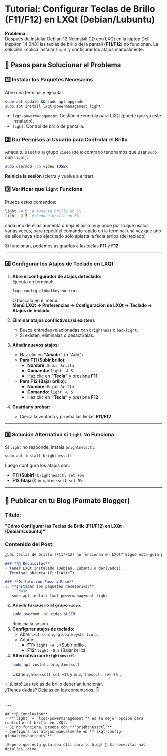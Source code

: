# **Tutorial: Configurar Teclas de Brillo (F11/F12) en LXQt (Debian/Lubuntu)**

**Problema:**  
Después de instalar Debian 12 Netinstall CD con LXQt en la laptop Dell Inspiron 14 3481 las teclas de brillo de la pantall (**F11/F12**) no funcionan. La solución implica instalar `light` y configurar los atajos manualmente.

## 📌 Pasos para Solucionar el Problema

### **1️⃣ Instalar los Paquetes Necesarios**
Abre una terminal y ejecuta:

```bash
sudo apt update && sudo apt upgrade
sudo apt install lxqt-powermanagement light
```

- `lxqt-powermanagement`: Gestión de energía para LXQt (puede que ya esté instalado).
- `light`: Control de brillo de pantalla.

### **2️⃣ Dar Permisos al Usuario para Controlar el Brillo**
Añade tu usuario al grupo `video` (de lo contrario tendríamos que usar `sudo` con `light`):

```bash
sudo usermod -aG video $USER
```
**Reinicia la sesión** (cierra y vuelve a entrar).

### **3️⃣ Verificar que `light` Funciona**
Prueba estos comandos:
```bash
light -A 5  # Aumenta brillo en 5%
light -U 5  # Reduce brillo en 5%
```

cada uno de ellos aumenta o baja el brillo muy poco por lo que usalos varias veces, para repetir el comando rapido en la terminal una vez que uno de ellos haya sido ejecutado sólo aplasta la fecla arriba (del teclado)

Si funcionan, podemos asignarlos a las teclas **F11** y **F12**.

---

### **4️⃣ Configurar los Atajos de Teclado en LXQt**
1. **Abre el configurador de atajos de teclado:**  
   Ejecuta en terminal:
   ```bash
   lxqt-config-globalkeyshortcuts
   ```
   O búscalo en el menú:  
   **Menú LXQt → Preferencias → Configuración de LXQt → Teclado → Atajos de teclado**.

2. **Eliminar atajos conflictivos (si existen):**  
   - Busca entradas relacionadas con `brightness` o `backlight`.  
   - Si existen, elimínalas o desactívalas.

3. **Añadir nuevos atajos:**  
   - Haz clic en **"Añadir"** (o "Add").  
   - **Para F11 (Subir brillo):**  
     - **Nombre:** `Subir Brillo`  
     - **Comando:** `light -A 5`  
     - Haz clic en **"Tecla"** y presiona **F11**.  
   - **Para F12 (Bajar brillo):**  
     - **Nombre:** `Bajar Brillo`  
     - **Comando:** `light -U 5`  
     - Haz clic en **"Tecla"** y presiona **F12**.  

4. **Guardar y probar:**  
   - Cierra la ventana y prueba las teclas **F11/F12**.

---

### **5️⃣ Solución Alternativa si `light` No Funciona**
Si `light` no responde, instala `brightnessctl`:
```bash
sudo apt install brightnessctl
```
Luego configura los atajos con:
- **F11 (Subir):** `brightnessctl set +5%`  
- **F12 (Bajar):** `brightnessctl set 5%-`  

---

## **📝 Publicar en tu Blog (Formato Blogger)**
### **Título:**  
**"Cómo Configurar las Teclas de Brillo (F11/F12) en LXQt (Debian/Lubuntu)"**  

### **Contenido del Post:**  
```markdown
¿Las teclas de brillo (F11/F12) no funcionan en LXQt? Sigue esta guía para solucionarlo.

### **📌 Requisitos**
- Tener LXQt instalado (Debian, Lubuntu o derivados).
- Terminal abierta (Ctrl+Alt+T).

### **🛠️ Solución Paso a Paso**
1. **Instalar los paquetes necesarios:**
   ```bash
   sudo apt install lxqt-powermanagement light
   ```
2. **Añadir tu usuario al grupo `video`:**
   ```bash
   sudo usermod -aG video $USER
   ```
   Reinicia la sesión.
3. **Configurar atajos de teclado:**
   - Abre `lxqt-config-globalkeyshortcuts`.
   - Añade:
     - **F11:** `light -A 5` (Subir brillo).
     - **F12:** `light -U 5` (Bajar brillo).
4. **Alternativa con `brightnessctl`:**
   ```bash
   sudo apt install brightnessctl
   ```
   Usa `brightnessctl set +5%` y `brightnessctl set 5%-`.

✅ ¡Listo! Las teclas de brillo deberían funcionar.  
¿Tienes dudas? Déjalas en los comentarios. 👇
```

---

## **🔹 Conclusión**
- **`light` + `lxqt-powermanagement`** es la mejor opción para controlar el brillo en LXQt.  
- Si no funciona, prueba con **`brightnessctl`**.  
- Configura los atajos manualmente en **`lxqt-config-globalkeyshortcuts`**.  

¡Espero que esta guía sea útil para tu blog! 🚀 Si necesitas más detalles, dime.